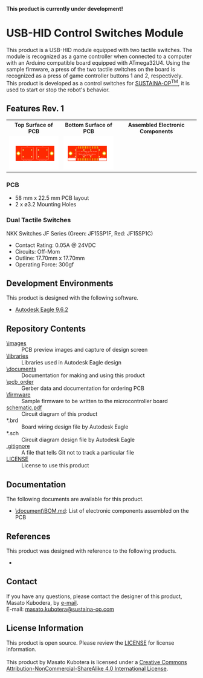 <html lang="en">

<head>
	<meta charset="uft-8">
	<meta name="author" content="Masato Kubotera">
    <meta name="description" content="">
</head>

<body>
    <p><strong>This product is currently under development!</strong></p>
	<h1>USB-HID Control Switches Module</h1>
        <p>
            This product is a USB-HID module equipped with two tactile switches. The module is recognized as a game controller when connected to a computer with an Arduino compatible board equipped with ATmega32U4. Using the sample firmware, a press of the two tactile switches on the board is recognized as a press of game controller buttons 1 and 2, respectively.<br>
            This product is developed as a control switches for <a href="https://github.com/SUSTAINA-OP">SUSTAINA-OP<sup>TM</sup></a>, it is used to start or stop the robot's behavior.
        </p>
	<h2>Features Rev. 1</h2>
        <p>
            <table>
                <tr>
                    <th>Top Surface of PCB</th>
                    <th>Bottom Surface of PCB</th>
                    <th>Assembled Electronic Components</th>
                </tr>
                <tr>
                    <td><img src="./images/brd_top.png" width="160px"></td>
                    <td><img src="./images/brd_bottom.png" width="160px"></td>
                    <td><img src="" width="160px"></td>
                </tr>
            </table>
        </p>
    <h3>PCB</h3>
        <p>
            <ul>
                <li>58 mm x 22.5 mm PCB layout</li>
                <li>2 x ø3.2 Mounting Holes</li>
            </ul>
        </p>
    <h3>Dual Tactile Switches</h3>
        <p>
            NKK Switches JF Series (Green: JF15SP1F, Red: JF15SP1C)
            <ul>
                <li>Contact Rating: 0.05A @ 24VDC</li>
                <li>Circuits: Off-Mom</li>
                <li>Outline: 17.70mm x 17.70mm</li>
                <li>Operating Force: 300gf</li>
            </ul>
        </p>
	<h2>Development Environments</h2>
    <p>
        This product is designed with the following software.
            <ul>
                <li><a href="https://www.autodesk.com/products/eagle/overview">Autodesk Eagle 9.6.2</a></li>
            </ul>
    </p>
    <h2>Repository Contents</h2>
        <p>
            <dl>
                <dt><a href="/images">\images</a></dt>
                <dd>PCB preview images and capture of design screen</dd>
                <dt><a href="/libraries">\libraries</a></dt>
                <dd>Libraries used in Autodesk Eagle design</dd>
                <dt><a href="/documents">\documents</a> </dt>
                <dd>Documentation for making and using this product</dd>
                <dt><a href="/pcb_order">\pcb_order</a> </dt>
                <dd>Gerber data and documentation for ordering PCB</dd>
                <dt><a href="/firmware">\firmware</a> </dt>
                <dd>Sample firmware to be written to the microcontroller board</dd>
                <dt><a href="/schematic.pdf">schematic.pdf</a></dt>
                <dd>Circuit diagram of this product</dd>
                <dt>*.brd</dt>
                <dd>Board wiring design file by Autodesk Eagle</dd>
                <dt>*.sch</dt>
                <dd>Circuit diagram design file by Autodesk Eagle</dd>
                <dt><a href="/.gitignore">.gitignore</a></dt>
                <dd>A file that tells Git not to track a particular file</dd>
                <dt><a href="/LICENSE">LICENSE</a></dt>
                <dd>License to use this product</dd>
            </dl>
        </p>
    <h2>Documentation</h2>
        <p>
            The following documents are available for this product.
            <ul>
                <li><a href="/documents/BOM.md">\document\BOM.md</a>: List of electronic components assembled on the PCB</li>
            </ul>
        </p>
    <h2>References</h2>
        <p>
            This product was designed with reference to the following products.
            <ul>
                <li><a href=""></a></li>
            </ul>
        </p>
    <h2>Contact</h2>
        <p>
            If you have any questions, please contact the designer of this product, Masato Kubodera, by <a href="mailto:masatokubotera06@yahoo.co.jp">e-mail</a>.<br>
            E-mail: <a href="mailto:masatokubotera06@yahoo.co.jp">masato.kubotera@sustaina-op.com </a>
        </p>
    <h2>License Information</h2>
        <p>
            This product is open source. Please review the <a href="/LICENSE">LICENSE</a> for license information.<br>
            <br>
            This product by Masato Kubotera is licensed under a <a href="http://creativecommons.org/licenses/by-nc-sa/4.0/">Creative Commons Attribution-NonCommercial-ShareAlike 4.0 International License</a>.
        </p>
</body>
</html>

